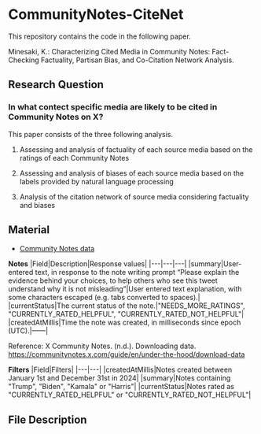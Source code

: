 # CommunityNotes-CiteNet
This repository contains the code in the following paper.

Minesaki, K.: Characterizing Cited Media in Community Notes: Fact-Checking Factuality, Partisan Bias, and Co-Citation Network Analysis.

## Research Question
### In what contect specific media are likely to be cited in Community Notes on X?
This paper consists of the three following analysis.

1.	Assessing and analysis of factuality of each source media based on the ratings of each Community Notes

2.	Assessing and analysis of biases of each source media based on the labels provided by natural language processing

3.	Analysis of the citation network of source media considering factuality and biases

## Material 
- [Community Notes data](https://communitynotes.x.com/guide/en/under-the-hood/download-data)

**Notes**
|Field|Description|Response values|
|---|---|---|
|summary|User-entered text, in response to the note writing prompt “Please explain the evidence behind your choices, to help others who see this tweet understand why it is not misleading”|User entered text explanation, with some characters escaped (e.g. tabs converted to spaces).|
|currentStatus|The current status of the note.|"NEEDS_MORE_RATINGS", "CURRENTLY_RATED_HELPFUL", "CURRENTLY_RATED_NOT_HELPFUL"|
|createdAtMillis|Time the note was created, in milliseconds since epoch (UTC).|——|

Reference: X Community Notes. (n.d.). Downloading data. https://communitynotes.x.com/guide/en/under-the-hood/download-data

**Filters**
|Field|Filters|
|---|---|
|createdAtMillis|Notes created between January 1st and December 31st in 2024|
|summary|Notes containing "Trump", "Biden", "Kamala" or "Harris"|
|currentStatus|Notes rated as "CURRENTLY_RATED_HELPFUL" or "CURRENTLY_RATED_NOT_HELPFUL"|

## File Description
